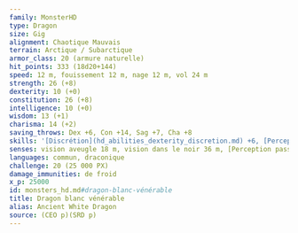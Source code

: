```yaml
---
family: MonsterHD
type: Dragon
size: Gig
alignment: Chaotique Mauvais
terrain: Arctique / Subarctique
armor_class: 20 (armure naturelle)
hit_points: 333 (18d20+144)
speed: 12 m, fouissement 12 m, nage 12 m, vol 24 m
strength: 26 (+8)
dexterity: 10 (+0)
constitution: 26 (+8)
intelligence: 10 (+0)
wisdom: 13 (+1)
charisma: 14 (+2)
saving_throws: Dex +6, Con +14, Sag +7, Cha +8
skills: '[Discrétion](hd_abilities_dexterity_discretion.md) +6, [Perception](hd_abilities_wisdom_perception.md) +13'
senses: vision aveugle 18 m, vision dans le noir 36 m, [Perception passive](hd_abilities_dexterity_perception_passive.md) 23
languages: commun, draconique
challenge: 20 (25 000 PX)
damage_immunities: de froid
x_p: 25000
id: monsters_hd.md#dragon-blanc-vénérable
title: Dragon blanc vénérable
alias: Ancient White Dragon
source: (CEO p)(SRD p)
---
```



